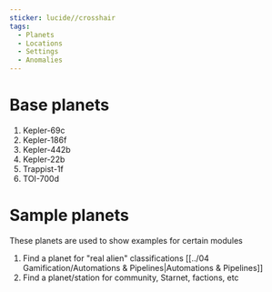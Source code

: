 ```yaml
---
sticker: lucide//crosshair
tags:
  - Planets
  - Locations
  - Settings
  - Anomalies
---
```

# Base planets
1. Kepler-69c
2. Kepler-186f
3. Kepler-442b
4. Kepler-22b
5. Trappist-1f 
6. TOI-700d

# Sample planets
These planets are used to show examples for certain modules

1. Find a planet for "real alien" classifications [[../04 Gamification/Automations & Pipelines|Automations & Pipelines]]
2. Find a planet/station for community, Starnet, factions, etc